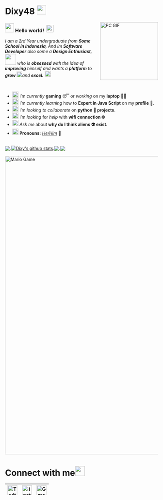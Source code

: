 # Dixy48  <img src="https://github.com/DittKanaeru/.github/tree/master/Assets/Mario_Hello_Big.gif" width="30px">




<img align="right" alt="PC GIF" src="https://github.com/DittKanaeru/.github/tree/master/Assets/PC.gif" width="190" />

### <img src="https://github.com/DittKanaeru/.github/tree/master/Assets/Hi.gif" width="29px"> **Hello world!** &nbsp;<img src="https://github.com/DittKanaeru/.github/tree/master/Assets/Earth.gif" width="24px">

<p>
  <em>
    I am a 2rd Year undergraduate from <b>Some School in indonesia</b>, 
    And im <b>Software Developer</b> also some a <b>Design  Enthusiast,</b>&nbsp;<img src="https://github.com/DittKanaeru/.github/tree/master/Assets/Designer.gif" width="36px">  who is <b>obsessed</b>
    with the idea of <b>improving</b> himself and wants a <b>platform</b> to 
    <b>grow</b> <img src="https://github.com/DittKanaeru/.github/tree/master/Assets/Rocket.gif" width="18px">and 
    <b>excel.</b> <img src="https://github.com/DittKanaeru/.github/tree/master/Assets/Medal.gif" width="20px">
  </em>  
</p>

<br>

- <img alt="GIF" src="https://github.com/DittKanaeru/.github/tree/master/Assets/wave.gif" width="20px" /> I’m *currently* **gaming** 😴 or *working* on my **laptop** 👨‍💻
- <img alt="GIF" src="https://github.com/DittKanaeru/.github/tree/master/Assets/gandalf_parrot.gif" width="20px" /> I’m *currently learning* how to **Expert in Java Script** on my **profile** 💪.
- <img alt="GIF" src="https://github.com/DittKanaeru/.github/tree/master/Assets/headbang.gif" width="20px" /> I’m *looking to collaborate* on **python 🐍 projects**.
- <img alt="GIF" src="https://github.com/DittKanaeru/.github/tree/master/Assets/hmm.gif" width="20px" /> I’m *looking* for *help* with **wifi connection 🌐**
- <img alt="GIF" src="https://github.com/DittKanaeru/.github/tree/master/Assets/happy.gif" width="20px" /> *Ask me* about **why do I think aliens 👽 exist.**
- <img alt="GIF" src="https://github.com/DittKanaeru/.github/tree/master/Assets/powerup.gif" width="20px" /> **Pronouns:** [*He/Him*](https://pronoun.is/he) 🧔


<br>

<a href="https://github.com/TheDudeThatCode">
  <img align="center" src="https://github-readme-stats.vercel.app/api/top-langs/?username=TheDudeThatCode&theme=dark&hide_langs_below=1" />
</a>

<a href="https://github.com/TheDudeThatCode">
 <img align="center" src="https://github-readme-stats.vercel.app/api?username=TheDudeThatCode&show_icons=true&theme=dark&line_height=27" alt="Dixy's github stats"/>
</a>


<a href="https://github.com/TheDudeThatCode/TheDudeThatCode">
  <img align="center" src="https://github-readme-stats.vercel.app/api/pin/?username=TheDudeThatCode&repo=TheDudeThatCode&theme=dark" />
</a>

<a href="https://github.com/TheDudeThatCode/Fun-with-DS-and-Algo">
 <img align="center" src="https://github-readme-stats.vercel.app/api/pin/?username=TheDudeThatCode&repo=Fun-with-DS-and-Algo&theme=dark" />
</a>

<br>
<!--
![Dixy's github stats](https://github-readme-stats.vercel.app/api?username=TheDudeThatCode&show_icons=true&hide_border=true)
-->

<br>

<img src="https://github.com/DittKanaeru/.github/tree/master/Assets/Mario_Gameplay.gif" alt="Mario Game" width="980">

<br>

# Connect with me<img src="https://github.com/DittKanaeru/.github/tree/master/Assets/Handshake.gif" height="32px">



| [<img src="https://github.com/DittKanaeru/.github/tree/master/Assets/Twitter.svg" alt="Twitter Logo" width="32">](https://twitter.com/TheDudeThatCode) | [<img src="https://github.com/DittKanaeru/.github/tree/master/Assets/Instagram.svg" alt="instagram logo" width="32">](https://www.instagram.com/thedudethatcode/)|[<img src="https://github.com/DittKanaeru/.github/tree/master/Assets/Gmail.svg" alt="Gmail logo" height="32">](mailto:dittx43@gmail.com)
|:---:|:---:|:---:|



<br>
<br>
